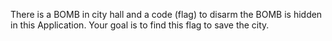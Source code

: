 There is a BOMB in city hall and a code (flag) to disarm the BOMB is hidden in this Application. Your goal is to find this flag to save the city.

